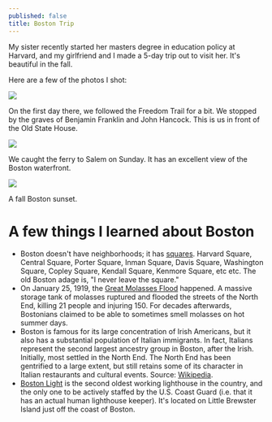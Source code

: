 ```yaml
---
published: false
title: Boston Trip
---
```

My sister recently started her masters degree in education policy at Harvard, and my girlfriend and I made a 5-day trip out to visit her. It's beautiful in the fall.

Here are a few of the photos I shot:

![]({{site.cdn_path}}/2017/10/09/freedom_trail.jpg)

On the first day there, we followed the Freedom Trail for a bit. We stopped by the graves of Benjamin Franklin and John Hancock. This is us in front of the Old State House.

![]({{site.cdn_path}}/2017/10/09/boston_harbor.jpg)

We caught the ferry to Salem on Sunday. It has an excellent view of the Boston waterfront.

![]({{site.cdn_path}}/2017/10/09/boston_sunset.jpg)

A fall Boston sunset.

# A few things I learned about Boston

- Boston doesn't have neighborhoods; it has [squares](http://www.notfortourists.com/Features.aspx?ID=289). Harvard Square, Central Square, Porter Square, Inman Square, Davis Square, Washington Square, Copley Square, Kendall Square, Kenmore Square, etc etc. The old Boston adage is, "I never leave the square."
- On January 25, 1919, the [Great Molasses Flood](https://en.wikipedia.org/wiki/Great_Molasses_Flood) happened. A massive storage tank of molasses ruptured and flooded the streets of the North End, killing 21 people and injuring 150. For decades afterwards, Bostonians claimed to be able to sometimes smell molasses on hot summer days.
- Boston is famous for its large concentration of Irish Americans, but it also has a substantial population of Italian immigrants. In fact, Italians represent the second largest ancestry group in Boston, after the Irish. Initially, most settled in the North End. The North End has been gentrified to a large extent, but still retains some of its character in Italian restaurants and cultural events. Source: [Wikipedia](https://en.wikipedia.org/wiki/History_of_Italian_Americans_in_Boston).
- [Boston Light](https://en.wikipedia.org/wiki/Boston_Light) is the second oldest working lighthouse in the country, and the only one to be actively staffed by the U.S. Coast Guard (i.e. that it has an actual human lighthouse keeper). It's located on Little Brewster Island just off the coast of Boston.

